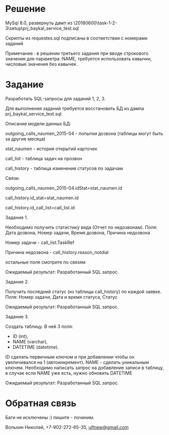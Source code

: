 # Решение

MySql 8.0, развернуть дамп из \20180600\task-1-2-3\setup\prj_baykal_service_test.sql

Скрипты из requestes.sql подписаны в соответствии с номерами заданий

Примечание : в решении третьего задания при вводе строкового значения для параметра :NAME, требуется использовать кавычки, числовые значения без кавычек. 

# Задание
Разработать SQL-запросы для заданий 1, 2, 3.

Для выполнения заданий требуется восстановить БД из дампа prj_baykal_service_test.sql

Описание модели данных БД:

outgoing_calls_naumen_2015-04 - попытки дозвона (таблицы могут быть за другие месяца)

stat_naumen - история открытий карточек

call_list - таблица задач на прозвон

call_history - таблица изменения статусов по задачам

Связи:

outgoing_calls_naumen_2015-04.idStat=stat_naumen.id

call_history.id_stat=stat_naumen.id

call_history.id_call_list=call_list.id
 
Задание 1.

Необходимо получить статистику вида (Отчет по недозвонам). Поля: Дата дозвона, Номер задачи, Время дозвона, Причина недозвона

Номер задачи - call_list.TaskRef

Причина недозвона - call_history.reason_notdial

остальные поля смотрите по связям

Ожидаемый результат: Разработанный SQL запрос.

Задание 2.

Получить последний статус (из таблицы call_history) по каждой заявке. Поля: Номер задачи, Дата и время статуса, Статус

Ожидаемый результат: Разработанный SQL запрос.

Задание 3.

Создать таблицу. В ней 3 поля: 
- ID (int), 
- NAME (varchar), 
- DATETIME (datetime). 

ID сделать первичным ключом и при добавлении чтобы он увеличивался на 1 (автоинкремент). NAME - сделать уникальным ключем. Необходимо написать запрос на добавление записи в таблицу, в случае если NAME уже есть, нужно обновить DATETIME

Ожидаемый результат: Разработанный SQL запрос.

# Обратная связь
Баги не исключены :) пишите - починим.

Вольхин Николай, +7-902-272-65-35, ulfnew@gmail.com
